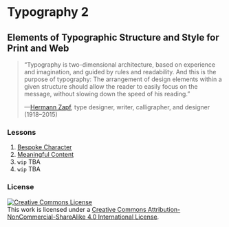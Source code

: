 # Typography 2
## Elements of Typographic Structure and Style for Print and Web

> “Typography is two-dimensional architecture, based on experience and imagination, and guided by rules and readability. And this is the purpose of typography: The arrangement of design elements within a given structure should allow the reader to easily focus on the message, without slowing down the speed of his reading.”
>
> —[Hermann Zapf](https://www.linotype.com/1494/the-lifestory-of-hermann-zapf.html), type designer, writer, calligrapher, and designer (1918–2015)

### Lessons

1. [Bespoke Character](01-bespoke-character.md)
2. [Meaningful Content](02-meaningful-content.md)
3. `wip` TBA
4. `wip` TBA

### License

<a rel="license" href="http://creativecommons.org/licenses/by-nc-sa/4.0/"><img alt="Creative Commons License" style="border-width:0" src="https://i.creativecommons.org/l/by-nc-sa/4.0/80x15.png" /></a><br />This work is licensed under a <a rel="license" href="http://creativecommons.org/licenses/by-nc-sa/4.0/">Creative Commons Attribution-NonCommercial-ShareAlike 4.0 International License</a>.
